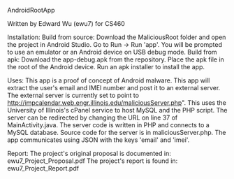 AndroidRootApp

Written by Edward Wu (ewu7) for CS460

Installation:
	Build from source:
		Download the MaliciousRoot folder and open the project in Android Studio.
		Go to Run -> Run 'app'. You will be prompted to use an emulator or an Android device on USB debug mode.
	Build from apk:
		Download the app-debug.apk from the repository.
		Place the apk file in the root of the Android device.
		Run an apk installer to install the app.

Uses:
	This app is a proof of concept of Android malware.
	This app will extract the user's email and IMEI number and post it to an external server.
	The external server is currently set to point to http://impcalendar.web.engr.illinois.edu/maliciousServer.php".
	This uses the University of Illinois's cPanel service to host MySQL and the PHP script.
	The server can be redirected by changing the URL on line 37 of MainActivity.java.
	The server code is written in PHP and connects to a MySQL database.
	Source code for the server is in maliciousServer.php.
	The app communicates using JSON with the keys 'email' and 'imei'.

Report:
	The project's original proposal is documented in: ewu7_Project_Proposal.pdf
	The project's report is found in: ewu7_Project_Report.pdf